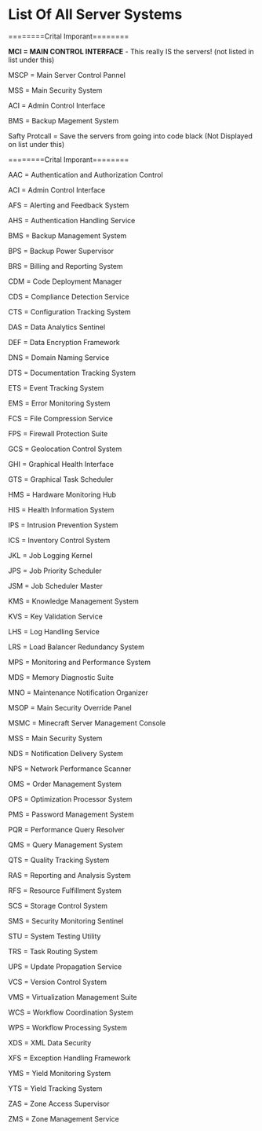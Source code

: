# List Of All Server Systems

========Crital Imporant========

**MCI = MAIN CONTROL INTERFACE** - This really IS the servers! (not listed in list under this)

MSCP = Main Server Control Pannel

MSS = Main Security System

ACI = Admin Control Interface

BMS = Backup Magement System

Safty Protcall = Save the servers from going into code black (Not Displayed on list under this)

========Crital Imporant========


AAC = Authentication and Authorization Control

ACI = Admin Control Interface

AFS = Alerting and Feedback System

AHS = Authentication Handling Service

BMS = Backup Management System

BPS = Backup Power Supervisor

BRS = Billing and Reporting System

CDM = Code Deployment Manager

CDS = Compliance Detection Service

CTS = Configuration Tracking System

DAS = Data Analytics Sentinel

DEF = Data Encryption Framework

DNS = Domain Naming Service

DTS = Documentation Tracking System

ETS = Event Tracking System

EMS = Error Monitoring System

FCS = File Compression Service

FPS = Firewall Protection Suite

GCS = Geolocation Control System

GHI = Graphical Health Interface

GTS = Graphical Task Scheduler

HMS = Hardware Monitoring Hub

HIS = Health Information System

IPS = Intrusion Prevention System

ICS = Inventory Control System

JKL = Job Logging Kernel

JPS = Job Priority Scheduler

JSM = Job Scheduler Master

KMS = Knowledge Management System

KVS = Key Validation Service

LHS = Log Handling Service

LRS = Load Balancer Redundancy System

MPS = Monitoring and Performance System

MDS = Memory Diagnostic Suite

MNO = Maintenance Notification Organizer

MSOP = Main Security Override Panel

MSMC = Minecraft Server Management Console

MSS = Main Security System

NDS = Notification Delivery System

NPS = Network Performance Scanner

OMS = Order Management System

OPS = Optimization Processor System

PMS = Password Management System

PQR = Performance Query Resolver

QMS = Query Management System

QTS = Quality Tracking System

RAS = Reporting and Analysis System

RFS = Resource Fulfillment System

SCS = Storage Control System

SMS = Security Monitoring Sentinel

STU = System Testing Utility

TRS = Task Routing System

UPS = Update Propagation Service

VCS = Version Control System

VMS = Virtualization Management Suite

WCS = Workflow Coordination System

WPS = Workflow Processing System

XDS = XML Data Security

XFS = Exception Handling Framework

YMS = Yield Monitoring System

YTS = Yield Tracking System

ZAS = Zone Access Supervisor

ZMS = Zone Management Service
